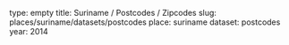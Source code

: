 type: empty
title: Suriname / Postcodes / Zipcodes
slug: places/suriname/datasets/postcodes
place: suriname
dataset: postcodes
year: 2014
